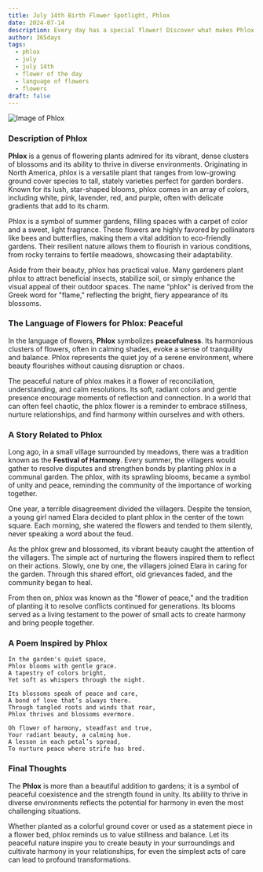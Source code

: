 ```yaml
---
title: July 14th Birth Flower Spotlight, Phlox
date: 2024-07-14
description: Every day has a special flower! Discover what makes Phlox unique as today’s birth flower and its symbolic meaning.
author: 365days
tags:
  - phlox
  - july
  - july 14th
  - flower of the day
  - language of flowers
  - flowers
draft: false
---
```


![Image of Phlox](https://cdn.pixabay.com/photo/2016/07/15/09/02/flower-1518501_1280.jpg#center)

### Description of Phlox

**Phlox** is a genus of flowering plants admired for its vibrant, dense clusters of blossoms and its ability to thrive in diverse environments. Originating in North America, phlox is a versatile plant that ranges from low-growing ground cover species to tall, stately varieties perfect for garden borders. Known for its lush, star-shaped blooms, phlox comes in an array of colors, including white, pink, lavender, red, and purple, often with delicate gradients that add to its charm.

Phlox is a symbol of summer gardens, filling spaces with a carpet of color and a sweet, light fragrance. These flowers are highly favored by pollinators like bees and butterflies, making them a vital addition to eco-friendly gardens. Their resilient nature allows them to flourish in various conditions, from rocky terrains to fertile meadows, showcasing their adaptability.

Aside from their beauty, phlox has practical value. Many gardeners plant phlox to attract beneficial insects, stabilize soil, or simply enhance the visual appeal of their outdoor spaces. The name “phlox” is derived from the Greek word for "flame," reflecting the bright, fiery appearance of its blossoms.

### The Language of Flowers for Phlox: Peaceful

In the language of flowers, **Phlox** symbolizes **peacefulness**. Its harmonious clusters of flowers, often in calming shades, evoke a sense of tranquility and balance. Phlox represents the quiet joy of a serene environment, where beauty flourishes without causing disruption or chaos.

The peaceful nature of phlox makes it a flower of reconciliation, understanding, and calm resolutions. Its soft, radiant colors and gentle presence encourage moments of reflection and connection. In a world that can often feel chaotic, the phlox flower is a reminder to embrace stillness, nurture relationships, and find harmony within ourselves and with others.

### A Story Related to Phlox

Long ago, in a small village surrounded by meadows, there was a tradition known as the **Festival of Harmony**. Every summer, the villagers would gather to resolve disputes and strengthen bonds by planting phlox in a communal garden. The phlox, with its sprawling blooms, became a symbol of unity and peace, reminding the community of the importance of working together.

One year, a terrible disagreement divided the villagers. Despite the tension, a young girl named Elara decided to plant phlox in the center of the town square. Each morning, she watered the flowers and tended to them silently, never speaking a word about the feud.

As the phlox grew and blossomed, its vibrant beauty caught the attention of the villagers. The simple act of nurturing the flowers inspired them to reflect on their actions. Slowly, one by one, the villagers joined Elara in caring for the garden. Through this shared effort, old grievances faded, and the community began to heal.

From then on, phlox was known as the "flower of peace," and the tradition of planting it to resolve conflicts continued for generations. Its blooms served as a living testament to the power of small acts to create harmony and bring people together.

### A Poem Inspired by Phlox

```
In the garden's quiet space,  
Phlox blooms with gentle grace.  
A tapestry of colors bright,  
Yet soft as whispers through the night.  

Its blossoms speak of peace and care,  
A bond of love that’s always there.  
Through tangled roots and winds that roar,  
Phlox thrives and blossoms evermore.  

Oh flower of harmony, steadfast and true,  
Your radiant beauty, a calming hue.  
A lesson in each petal’s spread,  
To nurture peace where strife has bred.  
```

### Final Thoughts

The **Phlox** is more than a beautiful addition to gardens; it is a symbol of peaceful coexistence and the strength found in unity. Its ability to thrive in diverse environments reflects the potential for harmony in even the most challenging situations.

Whether planted as a colorful ground cover or used as a statement piece in a flower bed, phlox reminds us to value stillness and balance. Let its peaceful nature inspire you to create beauty in your surroundings and cultivate harmony in your relationships, for even the simplest acts of care can lead to profound transformations.
